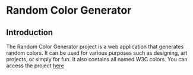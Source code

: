# Random Color Generator
## Introduction

The Random Color Generator project is a web application that generates random colors. It can be used for various purposes such as designing, art projects, or simply for fun. It also contains all named W3C colors.
You can access the project [here](https://github.com/amandeep-rayat/random-color-generator)